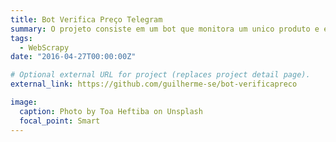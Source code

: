 ```yaml
---
title: Bot Verifica Preço Telegram
summary: O projeto consiste em um bot que monitora um unico produto e envia uma menssagem caso esse produto abaixe de preço no seu telegram.
tags:
  - WebScrapy
date: "2016-04-27T00:00:00Z"

# Optional external URL for project (replaces project detail page).
external_link: https://github.com/guilherme-se/bot-verificapreco

image:
  caption: Photo by Toa Heftiba on Unsplash
  focal_point: Smart
---
```

